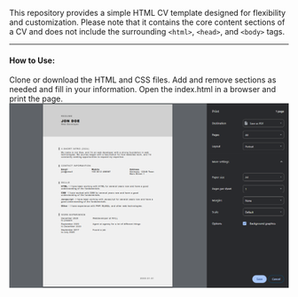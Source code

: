 This repository provides a simple HTML CV template designed for flexibility and customization. 
Please note that it contains the core content sections of a CV and does not include the surrounding ```<html>```, ```<head>```, and ```<body>``` tags.

---

#### How to Use:
Clone or download the HTML and CSS files.
Add and remove sections as needed and fill in your information.
Open the index.html in a browser and print the page.
![screenshot of print](https://github.com/jonas-koerber/a-simple-html-cv/blob/main/LOOKATME.png)

